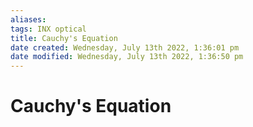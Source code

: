 ```yaml
---
aliases: 
tags: INX optical 
title: Cauchy's Equation
date created: Wednesday, July 13th 2022, 1:36:01 pm
date modified: Wednesday, July 13th 2022, 1:36:50 pm
---
```


# Cauchy's Equation